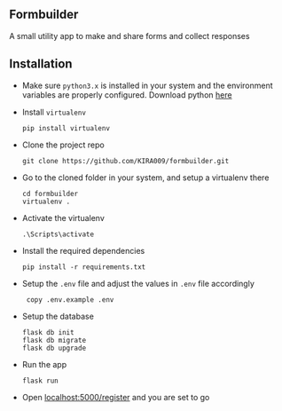 ## Formbuilder
A small utility app to make and share forms and collect responses

## Installation
- Make sure `python3.x` is installed in your system and the environment variables are properly configured. Download python <a href='[https://www.python.org/downloads/](https://www.python.org/downloads/)'>here</a>

- Install `virtualenv`

	`pip install virtualenv` 
- Clone the project repo

	`git clone https://github.com/KIRA009/formbuilder.git`
- Go to the cloned folder in your system, and setup a virtualenv there
	```
	cd formbuilder
	virtualenv .
	```
- Activate the virtualenv

	`.\Scripts\activate`

- Install the required dependencies

	`pip install -r requirements.txt`

- Setup the `.env` file and adjust the values in `.env`  file accordingly

	` copy .env.example .env`

- Setup the database

	```
	flask db init
	flask db migrate
	flask db upgrade
	```
- Run the app

	`flask run`

- Open <a href='localhost:5000/register'>localhost:5000/register</a> and you are set to go